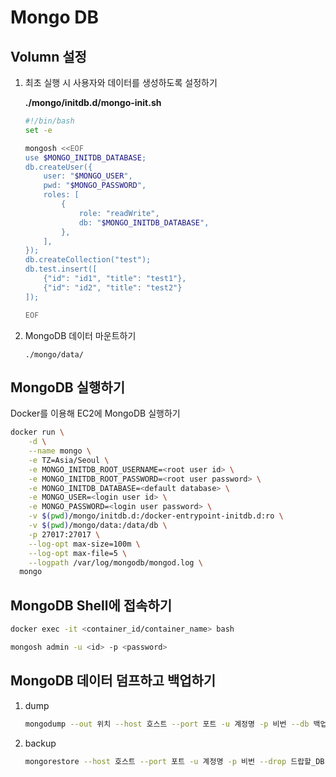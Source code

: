 # Mongo DB

## Volumn 설정

1. 최초 실행 시 사용자와 데이터를 생성하도록 설정하기

    **./mongo/initdb.d/mongo-init.sh**
    
    ```bash
    #!/bin/bash
    set -e

    mongosh <<EOF
    use $MONGO_INITDB_DATABASE;
    db.createUser({
        user: "$MONGO_USER",
        pwd: "$MONGO_PASSWORD", 
        roles: [
            {
                role: "readWrite",
                db: "$MONGO_INITDB_DATABASE",
            },
        ],
    });
    db.createCollection("test");
    db.test.insert([
        {"id": "id1", "title": "test1"},
        {"id": "id2", "title": "test2"}
    ]);

    EOF
    ```

2. MongoDB 데이터 마운트하기

    `./mongo/data/`

## MongoDB 실행하기

Docker를 이용해 EC2에 MongoDB 실행하기

```bash
docker run \
    -d \
    --name mongo \
    -e TZ=Asia/Seoul \
    -e MONGO_INITDB_ROOT_USERNAME=<root user id> \
    -e MONGO_INITDB_ROOT_PASSWORD=<root user password> \
    -e MONGO_INITDB_DATABASE=<default database> \
    -e MONGO_USER=<login user id> \
    -e MONGO_PASSWORD=<login user password> \
    -v $(pwd)/mongo/initdb.d:/docker-entrypoint-initdb.d:ro \
    -v $(pwd)/mongo/data:/data/db \
    -p 27017:27017 \
    --log-opt max-size=100m \
    --log-opt max-file=5 \
    --logpath /var/log/mongodb/mongod.log \
  mongo
```

## MongoDB Shell에 접속하기

```bash
docker exec -it <container_id/container_name> bash

mongosh admin -u <id> -p <password>
```

## MongoDB 데이터 덤프하고 백업하기

1. dump
    
    ```bash
    mongodump --out 위치 --host 호스트 --port 포트 -u 계정명 -p 비번 --db 백업하려는_DB
    ```
    
2. backup
    
    ```bash
    mongorestore --host 호스트 --port 포트 -u 계정명 -p 비번 --drop 드랍할_DB --db 복구하려는_DB <덤프 파일 위치>
    ```